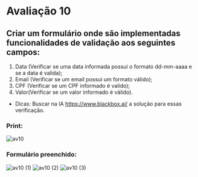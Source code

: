 # Avaliação 10
## Criar um formulário onde são implementadas funcionalidades de validação aos seguintes campos:<br/>
1) Data (Verificar se uma data informada possui o formato dd-mm-aaaa e se a data é valida);<br/>
2) Email (Verificar se um email possui um formato válido);<br/>
3) CPF (Verificar se um CPF informado é valido);<br/>
4) Valor(Verificar se um valor informado é válido).
- Dicas: Buscar na IA https://www.blackbox.ai/ a solução para essas verificação.
### Print:
![av10](https://github.com/user-attachments/assets/971312db-074d-46ae-ae1b-af3fea020c5e)

### Formulário preenchido:
![av10 (1)](https://github.com/user-attachments/assets/96afed5e-5de5-4cd9-9402-4a3200cf9d88)
![av10 (2)](https://github.com/user-attachments/assets/d6decee8-0515-45ee-9393-3b88061813f2)
![av10 (3)](https://github.com/user-attachments/assets/45368cd9-be67-488b-be50-a34b7f840d39)

